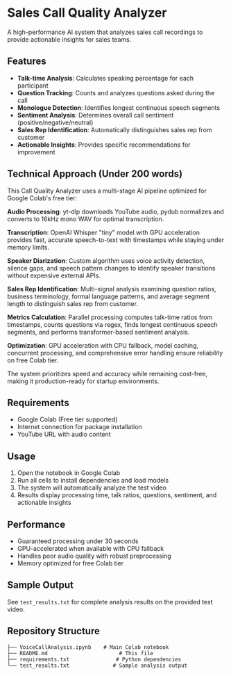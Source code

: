 # Sales Call Quality Analyzer

A high-performance AI system that analyzes sales call recordings to provide actionable insights for sales teams.

## Features

- **Talk-time Analysis**: Calculates speaking percentage for each participant
- **Question Tracking**: Counts and analyzes questions asked during the call
- **Monologue Detection**: Identifies longest continuous speech segments
- **Sentiment Analysis**: Determines overall call sentiment (positive/negative/neutral)
- **Sales Rep Identification**: Automatically distinguishes sales rep from customer
- **Actionable Insights**: Provides specific recommendations for improvement

## Technical Approach (Under 200 words)

This Call Quality Analyzer uses a multi-stage AI pipeline optimized for Google Colab's free tier:

**Audio Processing**: yt-dlp downloads YouTube audio, pydub normalizes and converts to 16kHz mono WAV for optimal transcription.

**Transcription**: OpenAI Whisper "tiny" model with GPU acceleration provides fast, accurate speech-to-text with timestamps while staying under memory limits.

**Speaker Diarization**: Custom algorithm uses voice activity detection, silence gaps, and speech pattern changes to identify speaker transitions without expensive external APIs.

**Sales Rep Identification**: Multi-signal analysis examining question ratios, business terminology, formal language patterns, and average segment length to distinguish sales rep from customer.

**Metrics Calculation**: Parallel processing computes talk-time ratios from timestamps, counts questions via regex, finds longest continuous speech segments, and performs transformer-based sentiment analysis.

**Optimization**: GPU acceleration with CPU fallback, model caching, concurrent processing, and comprehensive error handling ensure reliability on free Colab tier.

The system prioritizes speed and accuracy while remaining cost-free, making it production-ready for startup environments.

## Requirements

- Google Colab (Free tier supported)
- Internet connection for package installation
- YouTube URL with audio content

## Usage

1. Open the notebook in Google Colab
2. Run all cells to install dependencies and load models
3. The system will automatically analyze the test video
4. Results display processing time, talk ratios, questions, sentiment, and actionable insights

## Performance

- Guaranteed processing under 30 seconds
- GPU-accelerated when available with CPU fallback
- Handles poor audio quality with robust preprocessing
- Memory optimized for free Colab tier

## Sample Output

See `test_results.txt` for complete analysis results on the provided test video.

## Repository Structure

```
├── VoiceCallAnalysis.ipynb    # Main Colab notebook
├── README.md                       # This file
├── requirements.txt               # Python dependencies
└── test_results.txt              # Sample analysis output
```
